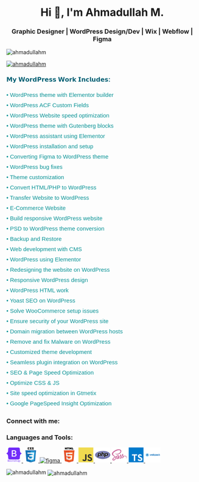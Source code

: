 <h1 align="center">Hi 👋, I'm Ahmadullah M.</h1>
<h3 align="center">Graphic Designer | WordPress Design/Dev | Wix | Webflow | Figma</h3>

<p align="left"> <img src="https://komarev.com/ghpvc/?username=ahmadullahm&label=Profile%20views&color=0e75b6&style=flat" alt="ahmadullahm" /> </p>

<p align="left"> <a href="https://github.com/ryo-ma/github-profile-trophy"><img src="https://github-profile-trophy.vercel.app/?username=ahmadullahm" alt="ahmadullahm" /></a> </p>

<h3 align="left" style="font-family: Arial, sans-serif; font-weight: 600; color: #005f73;">𝗠𝘆 𝗪𝗼𝗿𝗱𝗣𝗿𝗲𝘀𝘀 𝗪𝗼𝗿𝗸 𝗜𝗻𝗰𝗹𝘂𝗱𝗲𝘀:</h3>

<div style="display: flex; flex-wrap: wrap; color: #0a9396; font-family: Arial, sans-serif; font-size: 15px; line-height: 1.8;">

  <!-- Column 1 -->
  <div style="flex: 1; min-width: 250px; padding-right: 20px;">
    <p style="margin: 0;">• WordPress theme with Elementor builder</p>
    <p style="margin: 0;">• WordPress ACF Custom Fields</p>
    <p style="margin: 0;">• WordPress Website speed optimization</p>
    <p style="margin: 0;">• WordPress theme with Gutenberg blocks</p>
    <p style="margin: 0;">• WordPress assistant using Elementor</p>
    <p style="margin: 0;">• WordPress installation and setup</p>
    <p style="margin: 0;">• Converting Figma to WordPress theme</p>
    <p style="margin: 0;">• WordPress bug fixes</p>
    <p style="margin: 0;">• Theme customization</p>
    <p style="margin: 0;">• Convert HTML/PHP to WordPress</p>
    <p style="margin: 0;">• Transfer Website to WordPress</p>
    <p style="margin: 0;">• E-Commerce Website</p>
    <p style="margin: 0;">• Build responsive WordPress website</p>
    <p style="margin: 0;">• PSD to WordPress theme conversion</p>
  </div>

  <!-- Column 2 -->
  <div style="flex: 1; min-width: 250px;">
    <p style="margin: 0;">• Backup and Restore</p>
    <p style="margin: 0;">• Web development with CMS</p>
    <p style="margin: 0;">• WordPress using Elementor</p>
    <p style="margin: 0;">• Redesigning the website on WordPress</p>
    <p style="margin: 0;">• Responsive WordPress design</p>
    <p style="margin: 0;">• WordPress HTML work</p>
    <p style="margin: 0;">• Yoast SEO on WordPress</p>
    <p style="margin: 0;">• Solve WooCommerce setup issues</p>
    <p style="margin: 0;">• Ensure security of your WordPress site</p>
    <p style="margin: 0;">• Domain migration between WordPress hosts</p>
    <p style="margin: 0;">• Remove and fix Malware on WordPress</p>
    <p style="margin: 0;">• Customized theme development</p>
    <p style="margin: 0;">• Seamless plugin integration on WordPress</p>
    <p style="margin: 0;">• SEO & Page Speed Optimization</p>
    <p style="margin: 0;">• Optimize CSS & JS</p>
    <p style="margin: 0;">• Site speed optimization in Gtmetix</p>
    <p style="margin: 0;">• Google PageSpeed Insight Optimization</p>
  </div>

</div>




<h3 align="left">Connect with me:</h3>
<p align="left">
</p>

<h3 align="left">Languages and Tools:</h3>
<p align="left"> <a href="https://getbootstrap.com" target="_blank" rel="noreferrer"> <img src="https://raw.githubusercontent.com/devicons/devicon/master/icons/bootstrap/bootstrap-plain-wordmark.svg" alt="bootstrap" width="40" height="40"/> </a> <a href="https://www.w3schools.com/css/" target="_blank" rel="noreferrer"> <img src="https://raw.githubusercontent.com/devicons/devicon/master/icons/css3/css3-original-wordmark.svg" alt="css3" width="40" height="40"/> </a> <a href="https://www.figma.com/" target="_blank" rel="noreferrer"> <img src="https://www.vectorlogo.zone/logos/figma/figma-icon.svg" alt="figma" width="40" height="40"/> </a> <a href="https://www.w3.org/html/" target="_blank" rel="noreferrer"> <img src="https://raw.githubusercontent.com/devicons/devicon/master/icons/html5/html5-original-wordmark.svg" alt="html5" width="40" height="40"/> </a> <a href="https://developer.mozilla.org/en-US/docs/Web/JavaScript" target="_blank" rel="noreferrer"> <img src="https://raw.githubusercontent.com/devicons/devicon/master/icons/javascript/javascript-original.svg" alt="javascript" width="40" height="40"/> </a> <a href="https://www.php.net" target="_blank" rel="noreferrer"> <img src="https://raw.githubusercontent.com/devicons/devicon/master/icons/php/php-original.svg" alt="php" width="40" height="40"/> </a> <a href="https://sass-lang.com" target="_blank" rel="noreferrer"> <img src="https://raw.githubusercontent.com/devicons/devicon/master/icons/sass/sass-original.svg" alt="sass" width="40" height="40"/> </a> <a href="https://www.typescriptlang.org/" target="_blank" rel="noreferrer"> <img src="https://raw.githubusercontent.com/devicons/devicon/master/icons/typescript/typescript-original.svg" alt="typescript" width="40" height="40"/> </a> <a href="https://webpack.js.org" target="_blank" rel="noreferrer"> <img src="https://raw.githubusercontent.com/devicons/devicon/d00d0969292a6569d45b06d3f350f463a0107b0d/icons/webpack/webpack-original-wordmark.svg" alt="webpack" width="40" height="40"/> </a> </p>

<p><img align="left" src="https://github-readme-stats.vercel.app/api/top-langs?username=ahmadullahm&show_icons=true&locale=en&layout=compact" alt="ahmadullahm" /></p>

<p>&nbsp;<img align="center" src="https://github-readme-stats.vercel.app/api?username=ahmadullahm&show_icons=true&locale=en" alt="ahmadullahm" /></p>
